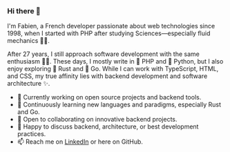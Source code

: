 ### Hi there 👋

I'm Fabien, a French developer passionate about web technologies since 1998, when I started with PHP after studying Sciences—especially fluid mechanics :man_scientist:.

After 27 years, I still approach software development with the same enthusiasm :technologist:.
These days, I mostly write in :elephant: PHP and :snake: Python, but I also enjoy exploring :crab: Rust and 🦫 Go.
While I can work with TypeScript, HTML, and CSS, my true affinity lies with backend development and software architecture ✨.

- 🔭 Currently working on open source projects and backend tools.
- 🌱 Continuously learning new languages and paradigms, especially Rust and Go.
- 👯 Open to collaborating on innovative backend projects.
- 💬 Happy to discuss backend, architecture, or best development practices.
- 📫 Reach me on [LinkedIn](https://www.linkedin.com/in/fabien-dosse/) or here on GitHub.

<!--
**FabienD/FabienD** is a ✨ _special_ ✨ repository because its `README.md` (this file) appears on your GitHub profile.

Here are some ideas to get you started:

- 🔭 I’m currently working on ...
- 🌱 I’m currently learning ...
- 👯 I’m looking to collaborate on ...
- 🤔 I’m looking for help with ...
- 💬 Ask me about ...
- 📫 How to reach me: ...
- 😄 Pronouns: ...
- ⚡ Fun fact: ...
-->
